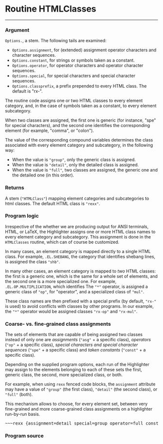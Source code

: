 Routine HTMLClasses
===================

-------------------------------------

### Argument

`Options.`, a stem. The following tails are examined:

* `Options.assignment`, for (extended) assignment operator characters and character sequences.
* `Options.constant`, for strings or symbols taken as a constant.
* `Options.operator`, for operator characters and operator character sequences.
* `Options.special`, for special characters and special character sequences.
* `Options.classprefix`, a prefix prepended to every HTML class. The default is "rx-".

The routine code assigns one or two HTML classes to every element category,
and, in the case of symbols taken as a constant, to every element subcategory.

When two classes are assigned, the first one is generic (for instance,
"spe" for special characters), and the second one identifies the
corresponding element (for example, "comma", or "colon").

The value of the corresponding compound variables determines the class
associated with every element category and subcategory, in the following way:

* When the value is `"group"`, only the generic class is assigned.
* When the value is `"detail"`, only the detailed class is assigned.
* When the value is `"full"`, two classes are assigned, the generic
  one and the detailed one (in this order).

### Returns

A stem (`"HTMLClass"`) mapping element categories and subcategories to html
classes. The default HTML class is `"rexx"`.

### Program logic

Irrespective of the whether we are producing output
for ANSI terminals, HTML, or LaTeX, the Highlighter assigns
one or more HTML class names to every element category
and subcategory.
This assignment is done in the `HTMLClasses` routine,
which can of course be customized.

In many cases, an element category is mapped directly to
a single HTML class. For example, `.EL.SHEBANG`,
the category that identifies shebang lines, is assigned
the class `"shb"`.

In many other cases, an element category is mapped
to *two* HTML classes: the first is a generic one,
which is the same for a whole set of
elements, and the second one is a more specialized one.
For example, `.EL.OP.MULTIPLICATION`, which identifies The
`"*"` operator, is assigned a generic class of `"op"`, for
"operator", and a specialized class of `"mul"`.

These class names are then prefixed with a special
prefix (by default, `"rx-"` is used) to avoid conflicts
with classes by other programs. In our example, the `"*"`
operator would be assigned classes `"rx-op"` and `"rx-mul"`.

### Coarse- vs. fine-grained class assignments

The sets of elements that are capable of being assigned
two classes instead of only one
are *assignments* (`"asg"` + a specific class),
*operators* (`"op"` + a specific class),
*special characters and special character sequences*
(`"spe"` + a specific class) and *taken constants*
(`"const"` + a specific class).

Depending on the supplied program options,
each run of the Highlighter may assign to the elements
belonging to each of these sets the first, generic class,
the second, more specialized class, or both.

For example, when using `rexx` fenced code blocks,
the `assignment` attribute may have a value of
`"group"` (the first class), `"detail"` (the second class),
or `"full"` (both).

This mechanism allows to choose, for every element
set, between very fine-grained and more coarse-grained class
assignments on a highlighter run-by-run basis.

<pre>
&#126;~~rexx {assignment=detail special=group operator=full constant=detail classprefix="P"}</pre>


### Program source

```rexx {source=../../../cls/HTMLClasses.cls}
```
